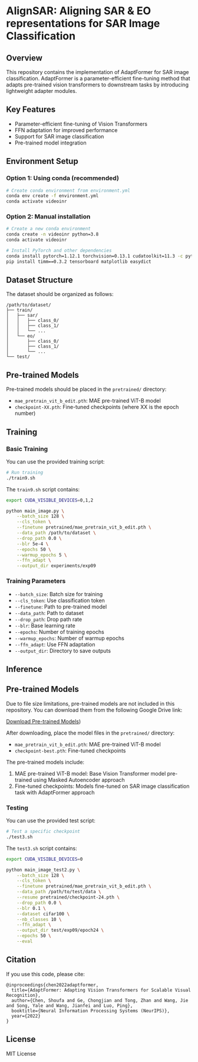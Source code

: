 # AlignSAR: Aligning SAR & EO representations for SAR Image Classification

## Overview
This repository contains the implementation of AdaptFormer for SAR image classification. AdaptFormer is a parameter-efficient fine-tuning method that adapts pre-trained vision transformers to downstream tasks by introducing lightweight adapter modules.

## Key Features
- Parameter-efficient fine-tuning of Vision Transformers
- FFN adaptation for improved performance
- Support for SAR image classification
- Pre-trained model integration

## Environment Setup

### Option 1: Using conda (recommended)
```bash
# Create conda environment from environment.yml
conda env create -f environment.yml
conda activate videoinr
```

### Option 2: Manual installation
```bash
# Create a new conda environment
conda create -n videoinr python=3.8
conda activate videoinr

# Install PyTorch and other dependencies
conda install pytorch=1.12.1 torchvision=0.13.1 cudatoolkit=11.3 -c pytorch
pip install timm==0.3.2 tensorboard matplotlib easydict
```

## Dataset Structure
The dataset should be organized as follows:
```
/path/to/dataset/
├── train/
│   ├── sar/
│   │   ├── class_0/
│   │   ├── class_1/
│   │   └── ...
│   └── eo/
│       ├── class_0/
│       ├── class_1/
│       └── ...
└── test/
```

## Pre-trained Models
Pre-trained models should be placed in the `pretrained/` directory:
- `mae_pretrain_vit_b_edit.pth`: MAE pre-trained ViT-B model
- `checkpoint-XX.pth`: Fine-tuned checkpoints (where XX is the epoch number)

## Training

### Basic Training
You can use the provided training script:
```bash
# Run training
./train9.sh
```

The `train9.sh` script contains:
```bash
export CUDA_VISIBLE_DEVICES=0,1,2

python main_image.py \
    --batch_size 128 \
    --cls_token \
    --finetune pretrained/mae_pretrain_vit_b_edit.pth \
    --data_path /path/to/dataset \
    --drop_path 0.0 \
    --blr 5e-4 \
    --epochs 50 \
    --warmup_epochs 5 \
    --ffn_adapt \
    --output_dir experiments/exp09
```

### Training Parameters
- `--batch_size`: Batch size for training
- `--cls_token`: Use classification token
- `--finetune`: Path to pre-trained model
- `--data_path`: Path to dataset
- `--drop_path`: Drop path rate
- `--blr`: Base learning rate
- `--epochs`: Number of training epochs
- `--warmup_epochs`: Number of warmup epochs
- `--ffn_adapt`: Use FFN adaptation
- `--output_dir`: Directory to save outputs


## Inference

## Pre-trained Models

Due to file size limitations, pre-trained models are not included in this repository. 
You can download them from the following Google Drive link:

[Download Pre-trained Models](https://drive.google.com/drive/folders/1AJPyluRsgQHLjaW28ALIDaHHSEBbV67v?usp=sharing))

After downloading, place the model files in the `pretrained/` directory:
- `mae_pretrain_vit_b_edit.pth`: MAE pre-trained ViT-B model
- `checkpoint-best.pth`: Fine-tuned checkpoints

The pre-trained models include:
1. MAE pre-trained ViT-B model: Base Vision Transformer model pre-trained using Masked Autoencoder approach
2. Fine-tuned checkpoints: Models fine-tuned on SAR image classification task with AdaptFormer approach


### Testing 
You can use the provided test script:
```bash
# Test a specific checkpoint
./test3.sh
```

The `test3.sh` script contains:
```bash
export CUDA_VISIBLE_DEVICES=0

python main_image_test2.py \
    --batch_size 128 \
    --cls_token \
    --finetune pretrained/mae_pretrain_vit_b_edit.pth \
    --data_path /path/to/test/data \
    --resume pretrained/checkpoint-24.pth \
    --drop_path 0.0 \
    --blr 0.1 \
    --dataset cifar100 \
    --nb_classes 10 \
    --ffn_adapt \
    --output_dir test/exp09/epoch24 \
    --epochs 50 \
    --eval
```


## Citation
If you use this code, please cite:
```
@inproceedings{chen2022adaptformer,
  title={AdaptFormer: Adapting Vision Transformers for Scalable Visual Recognition},
  author={Chen, Shoufa and Ge, Chongjian and Tong, Zhan and Wang, Jie and Song, Yale and Wang, Jianfei and Luo, Ping},
  booktitle={Neural Information Processing Systems (NeurIPS)},
  year={2022}
}
```

## License
MIT License
